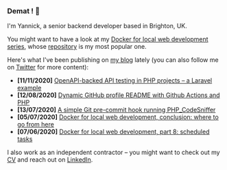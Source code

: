 ### Demat ! 👋

I'm Yannick, a senior backend developer based in Brighton, UK.

You might want to have a look at my [Docker for local web development series](https://tech.osteel.me/posts/docker-for-local-web-development-introduction-why-should-you-care "Docker for local web development, introduction: why should you care?"), whose [repository](https://github.com/osteel/docker-tutorial) is my most popular one.

Here's what I've been publishing on [my blog](https://tech.osteel.me) lately (you can also follow me on [Twitter](https://twitter.com/osteel) for more content):
<!-- posts -->
* **[11/11/2020]** [OpenAPI-backed API testing in PHP projects – a Laravel example](https://tech.osteel.me/posts/openapi-backed-api-testing-in-php-projects-a-laravel-example "OpenAPI-backed API testing in PHP projects – a Laravel example")
* **[12/08/2020]** [Dynamic GitHub profile README with Github Actions and PHP](https://tech.osteel.me/posts/dynamic-github-profile-readme-with-github-actions-and-php "Dynamic GitHub profile README with Github Actions and PHP")
* **[13/07/2020]** [A simple Git pre-commit hook running PHP_CodeSniffer](https://tech.osteel.me/posts/a-simple-git-pre-commit-hook-running-php-codesniffer "A simple Git pre-commit hook running PHP_CodeSniffer")
* **[05/07/2020]** [Docker for local web development, conclusion: where to go from here](https://tech.osteel.me/posts/docker-for-local-web-development-conclusion-where-to-go-from-here "Docker for local web development, conclusion: where to go from here")
* **[07/06/2020]** [Docker for local web development, part 8: scheduled tasks](https://tech.osteel.me/posts/docker-for-local-web-development-part-8-scheduled-tasks "Docker for local web development, part 8: scheduled tasks")<!-- /posts -->

I also work as an independent contractor – you might want to check out my [CV](https://drive.google.com/file/d/18Nrn5gWOYQv8B_OqswQVGc8VCreYW-VO) and reach out on [LinkedIn](https://www.linkedin.com/in/yannickchenot/).
